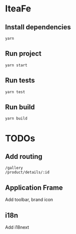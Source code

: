 # IteaFe

## Install dependencies

```shell
yarn
```

## Run project

```shell
yarn start
```

## Run tests

```shell
yarn test
```

## Run build

```shell
yarn build
```

# TODOs

## Add routing

```
/gallery
/product/details/:id
```

## Application Frame

Add toolbar, brand icon

## i18n

Add i18next
